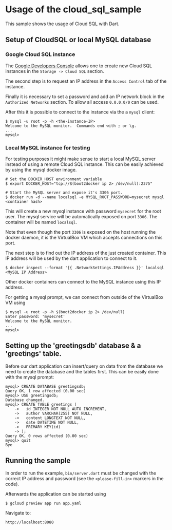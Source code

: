 # Usage of the cloud_sql_sample

This sample shows the usage of Cloud SQL with Dart.

## Setup of CloudSQL or local MySQL database

### Google Cloud SQL instance

The [Google Developers Console](https://console.developers.google.com/) allows
one to create new Cloud SQL instances in the `Storage -> Cloud SQL` section.

The second step is to request an IP address in the `Access Control` tab of the
instance.

Finally it is necessary to set a password and add an IP network block in the
`Authorized Networks` section. To allow all access `0.0.0.0/0` can be used.

After this it is possible to connect to the instance via the a `mysql` client:

```
$ mysql -u root -p -h <the-instance-IP>
Welcome to the MySQL monitor.  Commands end with ; or \g.
...
mysql> 
```

### Local MySQL instance for testing

For testing purposes it might make sense to start a local MySQL server instead
of using a remote Cloud SQL instance. This can be easily achieved by using the
mysql docker image.

```
# Set the DOCKER_HOST environment variable
$ export DOCKER_HOST="tcp://$(boot2docker ip 2> /dev/null):2375"

# Start the MySQL server and expose it's 3306 port.
$ docker run -d --name localsql -e MYSQL_ROOT_PASSWORD=mysecret mysql
<container hash>
```

This will create a new mysql instance with password `mysecret` for the root
user. The mysql service will be automatically exposed on port `3306`. The
container will be named `localsql`.

Note that even though the port `3306` is exposed on the host running the docker
daemon, it is the VirtualBox VM which accepts connections on this port.

The next step is to find out the IP address of the just created container. This
IP address will be used by the dart application to connect to it.

```
$ docker inspect --format '{{ .NetworkSettings.IPAddress }}' localsql
<MySQL IP Address>
```

Other docker containers can connect to the MySQL instance using this IP address.

For getting a mysql prompt, we can connect from outside of the VirtualBox VM
using

```
$ mysql -u root -p -h $(boot2docker ip 2> /dev/null)
Enter password: 'mysecret' 
Welcome to the MySQL monitor.
...
mysql> 
```

## Setting up the 'greetingsdb' database & a 'greetings' table.

Before our dart application can insert/query on data from the database we need
to create the database and the tables first. This can be easily done with the
mysql prompt:

```
mysql> CREATE DATABASE greetingsdb;
Query OK, 1 row affected (0.00 sec)
mysql> USE greetingsdb;
Database changed.
mysql> CREATE TABLE greetings (
    ->   id INTEGER NOT NULL AUTO_INCREMENT,
    ->   author VARCHAR(255) NOT NULL,
    ->   content LONGTEXT NOT NULL,
    ->   date DATETIME NOT NULL,
    ->   PRIMARY KEY(id)
    -> );
Query OK, 0 rows affected (0.00 sec)
mysql> quit
Bye
```

## Running the sample

In order to run the example, `bin/server.dart` must be changed with the correct
IP address and password (see the `<please-fill-in>` markers in the code).

Afterwards the application can be started using

    $ gcloud preview app run app.yaml

Navigate to:

    http://localhost:8080

